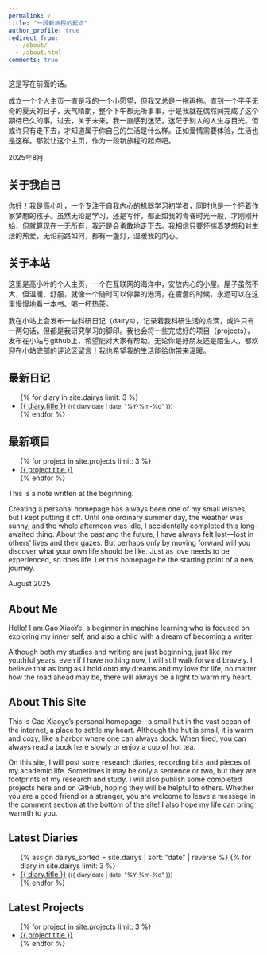 ```yaml
---
permalink: /
title: "一段新旅程的起点"
author_profile: true
redirect_from: 
  - /about/
  - /about.html
comments: true
---
```


<div class="lang-zh">
  
这是写在前面的话。

成立一个个人主页一直是我的一个小愿望，但我又总是一拖再拖。直到一个平平无奇的夏天的日子，天气晴朗，整个下午都无所事事，于是我就在偶然间完成了这个期待已久的事。过去，关于未来，我一直感到迷茫，迷茫于别人的人生与目光。但或许只有走下去，才知道属于你自己的生活是什么样。正如爱情需要体验，生活也是这样。那就让这个主页，作为一段新旅程的起点吧。

2025年8月

## 关于我自己

你好！我是高小叶，一个专注于自我内心的机器学习初学者，同时也是一个怀着作家梦想的孩子。虽然无论是学习，还是写作，都正如我的青春时光一般，才刚刚开始，但就算现在一无所有，我还是会勇敢地走下去。我相信只要怀揣着梦想和对生活的热爱，无论前路如何，都有一盏灯，温暖我的内心。

## 关于本站

这里是高小叶的个人主页，一个在互联网的海洋中，安放内心的小屋。屋子虽然不大，但温暖、舒服，就像一个随时可以停靠的港湾，在疲惫的时候，永远可以在这里慢慢地看一本书、喝一杯热茶。

我在小站上会发布一些科研日记（dairys），记录着我科研生活的点滴，或许只有一两句话，但都是我研究学习的脚印。我也会将一些完成好的项目（projects），发布在小站与github上，希望能对大家有帮助。无论你是好朋友还是陌生人，都欢迎在小站底部的评论区留言！我也希望我的生活能给你带来温暖。

## 最新日记
<ul class="archive__item-list">
{% for diary in site.dairys limit: 3 %}
<li><a href="{{ diary.url | relative_url }}">{{ diary.title }}</a> <small>({{ diary.date | date: "%Y-%m-%d" }})</small></li>
{% endfor %}
</ul>

## 最新项目
<ul class="archive__item-list">
{% for project in site.projects limit: 3 %}
<li><a href="{{ project.url | relative_url }}">{{ project.title }}</a></li>
{% endfor %}
</ul>

</div>

<div class="lang-en">

This is a note written at the beginning.

Creating a personal homepage has always been one of my small wishes, but I kept putting it off. Until one ordinary summer day, the weather was sunny, and the whole afternoon was idle, I accidentally completed this long-awaited thing. About the past and the future, I have always felt lost—lost in others’ lives and their gazes. But perhaps only by moving forward will you discover what your own life should be like. Just as love needs to be experienced, so does life. Let this homepage be the starting point of a new journey.

August 2025

## About Me

Hello! I am Gao XiaoYe, a beginner in machine learning who is focused on exploring my inner self, and also a child with a dream of becoming a writer.

Although both my studies and writing are just beginning, just like my youthful years, even if I have nothing now, I will still walk forward bravely. I believe that as long as I hold onto my dreams and my love for life, no matter how the road ahead may be, there will always be a light to warm my heart.

## About This Site

This is Gao Xiaoye’s personal homepage—a small hut in the vast ocean of the internet, a place to settle my heart. Although the hut is small, it is warm and cozy, like a harbor where one can always dock. When tired, you can always read a book here slowly or enjoy a cup of hot tea.

On this site, I will post some research diaries, recording bits and pieces of my academic life. Sometimes it may be only a sentence or two, but they are footprints of my research and study. I will also publish some completed projects here and on GitHub, hoping they will be helpful to others. Whether you are a good friend or a stranger, you are welcome to leave a message in the comment section at the bottom of the site! I also hope my life can bring warmth to you.

## Latest Diaries
<ul class="archive__item-list">
{% assign dairys_sorted = site.dairys | sort: "date" | reverse %}
{% for diary in site.dairys limit: 3 %}
<li><a href="{{ diary.url | relative_url }}">{{ diary.title }}</a> <small>({{ diary.date | date: "%Y-%m-%d" }})</small></li>
{% endfor %}
</ul>

## Latest Projects
<ul class="archive__item-list">
{% for project in site.projects limit: 3 %}
<li><a href="{{ project.url | relative_url }}">{{ project.title }}</a></li>
{% endfor %}
</ul>

</div>

